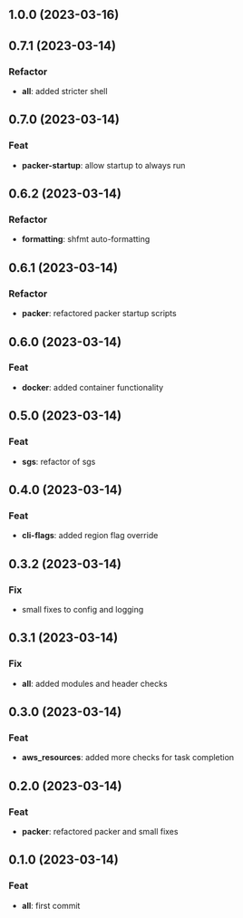 ## 1.0.0 (2023-03-16)

## 0.7.1 (2023-03-14)

### Refactor

- **all**: added stricter shell

## 0.7.0 (2023-03-14)

### Feat

- **packer-startup**: allow startup to always run

## 0.6.2 (2023-03-14)

### Refactor

- **formatting**: shfmt auto-formatting

## 0.6.1 (2023-03-14)

### Refactor

- **packer**: refactored packer startup scripts

## 0.6.0 (2023-03-14)

### Feat

- **docker**: added container functionality

## 0.5.0 (2023-03-14)

### Feat

- **sgs**: refactor of sgs

## 0.4.0 (2023-03-14)

### Feat

- **cli-flags**: added region flag override

## 0.3.2 (2023-03-14)

### Fix

- small fixes to config and logging

## 0.3.1 (2023-03-14)

### Fix

- **all**: added modules and header checks

## 0.3.0 (2023-03-14)

### Feat

- **aws_resources**: added more checks for task completion

## 0.2.0 (2023-03-14)

### Feat

- **packer**: refactored packer and small fixes

## 0.1.0 (2023-03-14)

### Feat

- **all**: first commit

